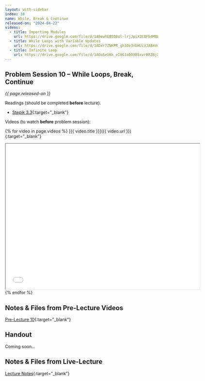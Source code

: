 ```yaml
---
layout: with-sidebar
index: 10
name: While, Break & Continue
released-on: "2024-04-22"
videos:
  - title: Importing Modules
    url: https://drive.google.com/file/d/1A9ewhEB5D8ol-lrjJpiX3C8Fb4M0Egsp
  - title: While Loops with Variable Updates
    url: https://drive.google.com/file/d/1ADxr7ZNKPR_gh3De3nbHUiVJABmVd4-a
  - title: Infinite Loop
    url: https://drive.google.com/file/d/1AOa5eUKk_eI0G1oQ0XB5xvrBRZ8jXe7H
---
```


## Problem Session 10 – While Loops, Break, Continue

_{{ page.released-on }}_

Readings (should be completed **before** lecture). 
- [Stepik 3.3](https://stepik.org/lesson/567179/step/1?unit=561452){:target="_blank"}

Videos (to watch **before** problem session):

{% for video in page.videos %}
[{{ video.title }}]({{ video.url }}){:target="_blank"}

<iframe src="{{ video.url }}/preview" width="640" height="480" allow="autoplay"></iframe>
{% endfor %}

## Notes & Files from Pre-Lecture Videos

[Pre-Lecture 10](https://github.com/ucsd-cse8a-sp24/ucsd-cse8a-sp24.github.io/tree/main/_pre-lectures/lecture-10){:target="_blank"}

## Handout

Coming soon...

## Notes & Files from Live-Lecture

[Lecture Notes](https://drive.google.com/drive/folders/1Gzzreu9WOf5O9E24YnGRv7bwIh07d-Jz?usp=sharing){:target="_blank"}
